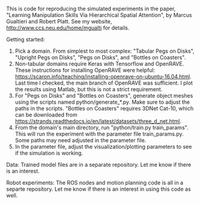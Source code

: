 This is code for reproducing the simulated experiments in the paper, "Learning Manipulation Skills Via Hierarchical Spatial Attention", by Marcus Gualtieri and Robert Platt. See my website, http://www.ccs.neu.edu/home/mgualti for details.

Getting started:
1) Pick a domain. From simplest to most complex: "Tabular Pegs on Disks", "Upright Pegs on Disks", "Pegs on Disks", and "Bottles on Coasters".
2) Non-tabular domains require Keras with Tensorflow and OpenRAVE. These instructions for installing OpenRAVE were helpful: https://scaron.info/teaching/installing-openrave-on-ubuntu-16.04.html. Last time I checked, the main branch of OpenRAVE was sufficient. I plot the results using Matlab, but this is not a strict requirement.
3) For "Pegs on Disks" and "Bottles on Coasters", generate object meshes using the scripts named python/generate_*.py. Make sure to adjust the paths in the scripts. "Bottles on Coasters" requires 3DNet Cat-10, which can be downloaded from https://strands.readthedocs.io/en/latest/datasets/three_d_net.html.
4) From the domain's main directory, run "python/train.py train_params". This will run the experiment with the parameter file train_params.py. Some paths may need adjusted in the parameter file.
5) In the parameter file, adjust the visualization/plotting parameters to see if the simulation is working.

Data:
Trained model files are in a separate repository. Let me know if there is an interest.

Robot experiments:
The ROS nodes and motion planning code is all in a separte repository. Let me know if there is an interest in using this code as well.
